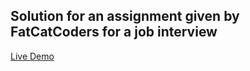 ## Solution for an assignment given by FatCatCoders for a job interview

[Live Demo](https://fatcatstyleguidetask.vercel.app)
